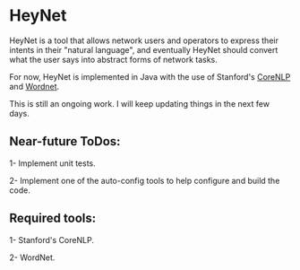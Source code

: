 # HeyNet

HeyNet is a tool that allows network users and operators to express their intents in their "natural language", and eventually HeyNet should convert what the user says into abstract forms of network tasks.

For now, HeyNet is implemented in Java with the use of Stanford's [CoreNLP](https://github.com/stanfordnlp/CoreNLP) and [Wordnet](https://github.com/wordnet/wordnet).

This is still an ongoing work. I will keep updating things in the next few days.

## Near-future ToDos:
1- Implement unit tests.

2- Implement one of the auto-config tools to help configure and build the code.

## Required tools:
1- Stanford's CoreNLP.

2- WordNet.
